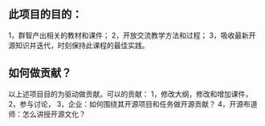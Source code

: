
## 此项目的目的：
1，群智产出相关的教材和课件；
2，开放交流教学方法和过程；
3，吸收最新开源知识并迭代，时刻保持此课程的最佳实践。

## 如何做贡献？
以上述项目目的为驱动做贡献。可以的贡献：
1，修改大纲，修改和增加课件，
2，参与讨论，
3，企业：如何围绕其开源项目和任务做开源贡献？
4，开源布道师：怎么讲授开源文化？


